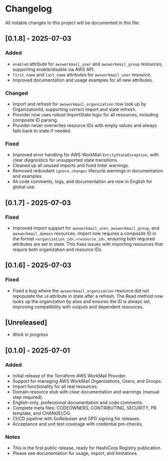 # Changelog

All notable changes to this project will be documented in this file.

## [0.1.8] - 2025-07-03
### Added
- `enabled` attribute for `awsworkmail_user` and `awsworkmail_group` resources, supporting enable/disable via AWS API.
- `first_name` and `last_name` attributes for `awsworkmail_user` resource.
- Improved documentation and usage examples for all new attributes.

### Changed
- Import and refresh for `awsworkmail_organization` now look up by OrganizationId, supporting correct import and state refresh.
- Provider now uses robust ImportState logic for all resources, including composite ID parsing.
- Provider never overwrites resource IDs with empty values and always falls back to state if needed.

### Fixed
- Improved error handling for AWS WorkMail `EntityStateException`, with clear diagnostics for unsupported state transitions.
- Cleaned up all unused imports and fixed linter warnings.
- Removed redundant `ignore_changes` lifecycle warnings in documentation and examples.
- All code comments, logs, and documentation are now in English for global use.

## [0.1.7] - 2025-07-03
### Fixed
- Improved import support for `awsworkmail_user`, `awsworkmail_group`, and `awsworkmail_domain` resources. Import now requires a composite ID in the format `<organization_id>,<resource_id>`, ensuring both required attributes are set in state. This fixes issues with importing resources that require both organization and resource IDs.

## [0.1.6] - 2025-07-03
### Fixed
- Fixed a bug where the `awsworkmail_organization` resource did not repopulate the `id` attribute in state after a refresh. The Read method now looks up the organization by alias and ensures the ID is always set, improving compatibility with outputs and dependent resources.

## [Unreleased]
- Work in progress

## [0.1.0] - 2025-07-01
### Added
- Initial release of the Terraform AWS WorkMail Provider.
- Support for managing AWS WorkMail Organizations, Users, and Groups.
- Import functionality for all real resources.
- Domain resource stub with clear documentation and warnings (manual step required).
- English-only, professional documentation and code comments.
- Complete meta files: CODEOWNERS, CONTRIBUTING, SECURITY, PR template, and CHANGELOG.
- CI/CD pipeline with GoReleaser and GPG signing for releases.
- Acceptance and unit test coverage with credential pre-checks.

### Notes
- This is the first public release, ready for HashiCorp Registry publication.
- Please see documentation for usage, import, and limitations.
